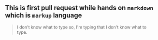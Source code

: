 ## This is first pull request while hands on `markdown` which is `markup` language  
> I don't know what to type so, I'm typing that I don't know what to type.  
